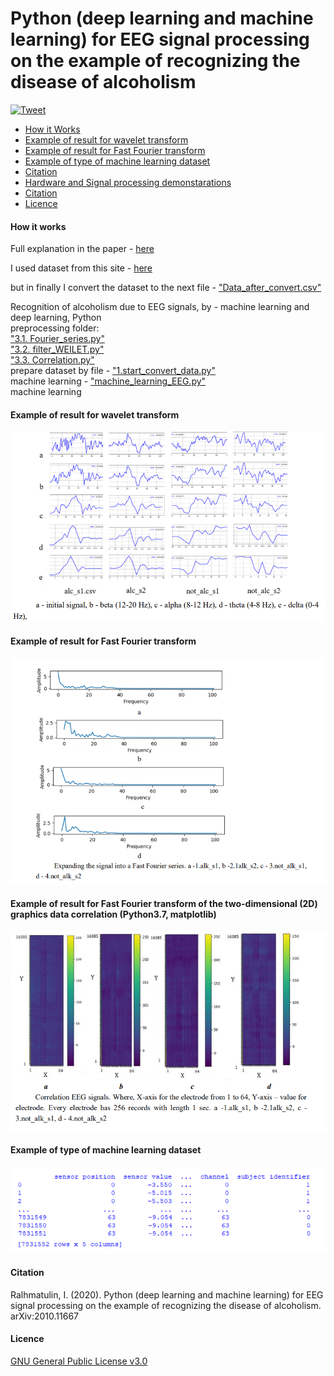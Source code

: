 Python (deep learning and machine learning) for EEG signal processing on the example of recognizing the disease of alcoholism
=====================

[![Tweet](https://img.shields.io/twitter/url/http/shields.io.svg?style=social)](https://twitter.com/intent/tweet?text=DIY%20Brain-Computer%20%20interface%20ironbci%20&url=https://github.com/Ildaron/3.eeg_recognation&hashtags=EEG) 


-  [How it Works](https://github.com/Ildaron/3.eeg_recognation#how-it-works)  
-  [Example of result for wavelet transform](https://github.com/Ildaron/3.eeg_recognation#example-of-result-for-wavelet-transform)   
-  [Example of result for Fast Fourier transform](https://github.com/Ildaron/3.eeg_recognation#example-of-result-for-fast-fourier--transform)     
-  [Example of type of machine learning dataset](https://github.com/Ildaron/3.eeg_recognation#example-of-type-of-machine-learning-dataset)    
-  [Citation](https://github.com/Ildaron/3.eeg_recognation#citation)  
-  [Hardware and Signal processing demonstarations](https://github.com/Ildaron/ironbci#6-hardware-and-signal-processing-demonstarations)     
-  [Citation](https://github.com/Ildaron/ironbci/blob/master/README.md#7-citation)   
-  [Licence](https://github.com/Ildaron/3.eeg_recognation#licence)     





#### How it works 
Full explanation in the paper - [here](https://www.researchgate.net/publication/344827354_Python_deep_learning_and_machine_learning_for_EEG_signal_processing_on_the_example_of_recognizing_the_disease_of_alcoholism_arXiv201011667_eessSP)

I used dataset from this site - [here](https://archive.ics.uci.edu/ml/datasets/eeg+database)


but in finally I convert the dataset to the next file - 
["Data_after_convert.csv" ](https://github.com/Ildaron/3.eeg_recognation/blob/master/Data_after_convert.csv)

Recognition of alcoholism due to EEG signals, by - machine learning and deep learning, Python  
preprocessing folder:    
                    ["3.1. Fourier_series.py"](https://github.com/Ildaron/3.eeg_recognation/blob/master/preprocessing/3.1.Fourier_series.py)  
                    ["3.2. filter_WEILET.py"](https://github.com/Ildaron/3.eeg_recognation/blob/master/preprocessing/3.2.filter_WEILET.py)  
                    ["3.3. Correlation.py"](https://github.com/Ildaron/3.eeg_recognation/blob/master/preprocessing/3.3.Correlation.py)  
prepare dataset by file - ["1.start_convert_data.py"](https://github.com/Ildaron/3.eeg_recognation/blob/master/1.start_convert_data.py)    
machine learning - ["machine_learning_EEG.py"](https://github.com/Ildaron/3.eeg_recognation/blob/master/machine_learning/machine_learning_EEG.py)    
machine learning 

#### Example of result for wavelet transform

![alt tag](https://github.com/Ildaron/3.eeg_recognation/blob/master/New%20Bitmap%20Image.bmp "Example of result for wavelet transform")​

#### Example of result for Fast Fourier  transform
![alt tag](https://github.com/Ildaron/3.eeg_recognation/blob/master/pic.2.bmp "Example of result for Fast Fourier  transform")​


#### Example of result for Fast Fourier  transform  of the two-dimensional (2D) graphics data correlation (Python3.7, matplotlib)
![alt tag](https://github.com/Ildaron/3.eeg_recognation/blob/master/pic.3.bmp "Example of result for Fast Fourier  transform  of the two-dimensional")​

#### Example of type of machine learning dataset
![alt tag](https://github.com/Ildaron/3.eeg_recognation/blob/master/pic.4.bmp "type of machine learning dataset")​

#### Citation
Ralhmatulin, I. (2020). Python (deep learning and machine learning) for EEG signal processing on the example of recognizing the disease of alcoholism.  arXiv:2010.11667



#### Licence
[GNU General Public License v3.0](https://github.com/Ildaron/3.eeg_recognation/blob/master/licence.txt)
